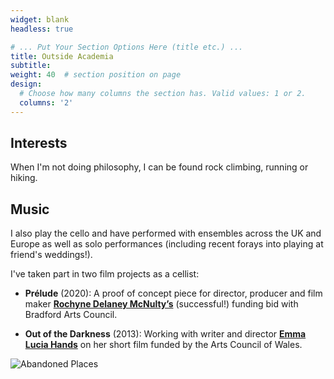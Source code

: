 ```yaml
---
widget: blank
headless: true

# ... Put Your Section Options Here (title etc.) ...
title: Outside Academia
subtitle:
weight: 40  # section position on page
design:
  # Choose how many columns the section has. Valid values: 1 or 2.
  columns: '2'
---
```


## Interests

When I'm not doing philosophy, I can be found rock climbing, running or hiking. 

## Music

I also play the cello and have performed with ensembles across the UK and Europe as well as solo performances (including recent forays into playing at friend's weddings!). 

I've taken part in two film projects as a cellist: 

* **Prélude** (2020): A proof of concept piece for director, producer and film maker [**Rochyne Delaney McNulty’s**](https://rochynedm.wixsite.com/portfolio) (successful!) funding bid with Bradford Arts Council. 

* **Out of the Darkness** (2013): Working with writer and director [**Emma Lucia Hands**](https://emmalucia.co.uk/) on her short film funded by the Arts Council of Wales.


![Abandoned Places](cello.jpg "Abandoned Places, Photo from Rochyne Delaney McNulty")

